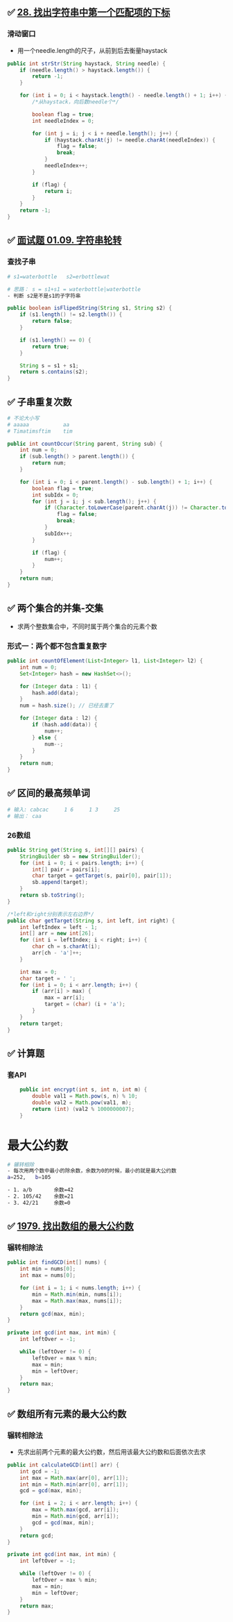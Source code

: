 

## ✅ [28. 找出字符串中第一个匹配项的下标](https://leetcode.cn/problems/find-the-index-of-the-first-occurrence-in-a-string/)

### 滑动窗口

- 用一个needle.length的尺子，从前到后去衡量haystack

```java
public int strStr(String haystack, String needle) {
    if (needle.length() > haystack.length()) {
        return -1;
    }

    for (int i = 0; i < haystack.length() - needle.length() + 1; i++) {
        /*从haystack，向后数needle个*/

        boolean flag = true;
        int needleIndex = 0;

        for (int j = i; j < i + needle.length(); j++) {
            if (haystack.charAt(j) != needle.charAt(needleIndex)) {
                flag = false;
                break;
            }
            needleIndex++;
        }

        if (flag) {
            return i;
        }
    }
    return -1;
}
```

## ✅ [面试题 01.09. 字符串轮转](https://leetcode.cn/problems/string-rotation-lcci/)

### 查找子串

```bash
# s1=waterbottle   s2=erbottlewat

# 思路： s = s1+s1 = waterbottle|waterbottle
- 判断 s2是不是s1的子字符串
```

```java
public boolean isFlipedString(String s1, String s2) {
    if (s1.length() != s2.length()) {
        return false;
    }

    if (s1.length() == 0) {
        return true;
    }

    String s = s1 + s1;
    return s.contains(s2);
}
```

## ✅ 子串重复次数

```bash
# 不论大小写
# aaaaa           aa
# Timatimsftim    tim
```

```java
public int countOccur(String parent, String sub) {
    int num = 0;
    if (sub.length() > parent.length()) {
        return num;
    }

    for (int i = 0; i < parent.length() - sub.length() + 1; i++) {
        boolean flag = true;
        int subIdx = 0;
        for (int j = i; j < sub.length(); j++) {
            if (Character.toLowerCase(parent.charAt(j)) != Character.toLowerCase(sub.charAt(subIdx))) {
                flag = false;
                break;
            }
            subIdx++;
        }

        if (flag) {
            num++;
        }
    }
    return num;
}
```

## ✅ 两个集合的并集-交集

- 求两个整数集合中，不同时属于两个集合的元素个数

###  形式一：两个都不包含重复数字

```java
public int countOfElement(List<Integer> l1, List<Integer> l2) {
    int num = 0;
    Set<Integer> hash = new HashSet<>();

    for (Integer data : l1) {
        hash.add(data);
    }
    num = hash.size(); // 已经去重了

    for (Integer data : l2) {
        if (hash.add(data)) {
            num++;
        } else {
            num--;
        }
    }
    return num;
}
```

## ✅ 区间的最高频单词

```bash
# 输入: cabcac     1 6     1 3     25
# 输出： caa
```

### 26数组

```java
public String get(String s, int[][] pairs) {
    StringBuilder sb = new StringBuilder();
    for (int i = 0; i < pairs.length; i++) {
        int[] pair = pairs[i];
        char target = getTarget(s, pair[0], pair[1]);
        sb.append(target);
    }
    return sb.toString();
}

/*left和right分别表示左右边界*/
public char getTarget(String s, int left, int right) {
    int leftIndex = left - 1;
    int[] arr = new int[26];
    for (int i = leftIndex; i < right; i++) {
        char ch = s.charAt(i);
        arr[ch - 'a']++;
    }

    int max = 0;
    char target = ' ';
    for (int i = 0; i < arr.length; i++) {
        if (arr[i] > max) {
            max = arr[i];
            target = (char) (i + 'a');
        }
    }
    return target;
}
```



## ✅ 计算题

### 套API

```java
    public int encrypt(int s, int n, int m) {
        double val1 = Math.pow(s, n) % 10;
        double val2 = Math.pow(val1, m);
        return (int) (val2 % 1000000007);
    }
```



# 最大公约数

```bash
# 辗转相除
- 每次用两个数中最小的除余数，余数为0的时候，最小的就是最大公约数
a=252,   b=105

- 1. a/b       余数=42
- 2. 105/42    余数=21
- 3. 42/21     余数=0
```

## ✅ [1979. 找出数组的最大公约数](https://leetcode.cn/problems/find-greatest-common-divisor-of-array/)

### 辗转相除法

```java
public int findGCD(int[] nums) {
    int min = nums[0];
    int max = nums[0];

    for (int i = 1; i < nums.length; i++) {
        min = Math.min(min, nums[i]);
        max = Math.max(max, nums[i]);
    }
    return gcd(max, min);
}

private int gcd(int max, int min) {
    int leftOver = -1;

    while (leftOver != 0) {
        leftOver = max % min;
        max = min;
        min = leftOver;
    }
    return max;
}
```

## ✅ 数组所有元素的最大公约数

### 辗转相除法

- 先求出前两个元素的最大公约数，然后用该最大公约数和后面依次去求

```java
public int calculateGCD(int[] arr) {
    int gcd = -1;
    int max = Math.max(arr[0], arr[1]);
    int min = Math.min(arr[0], arr[1]);
    gcd = gcd(max, min);

    for (int i = 2; i < arr.length; i++) {
        max = Math.max(gcd, arr[i]);
        min = Math.min(gcd, arr[i]);
        gcd = gcd(max, min);
    }
    return gcd;
}

private int gcd(int max, int min) {
    int leftOver = -1;

    while (leftOver != 0) {
        leftOver = max % min;
        max = min;
        min = leftOver;
    }
    return max;
}
```

